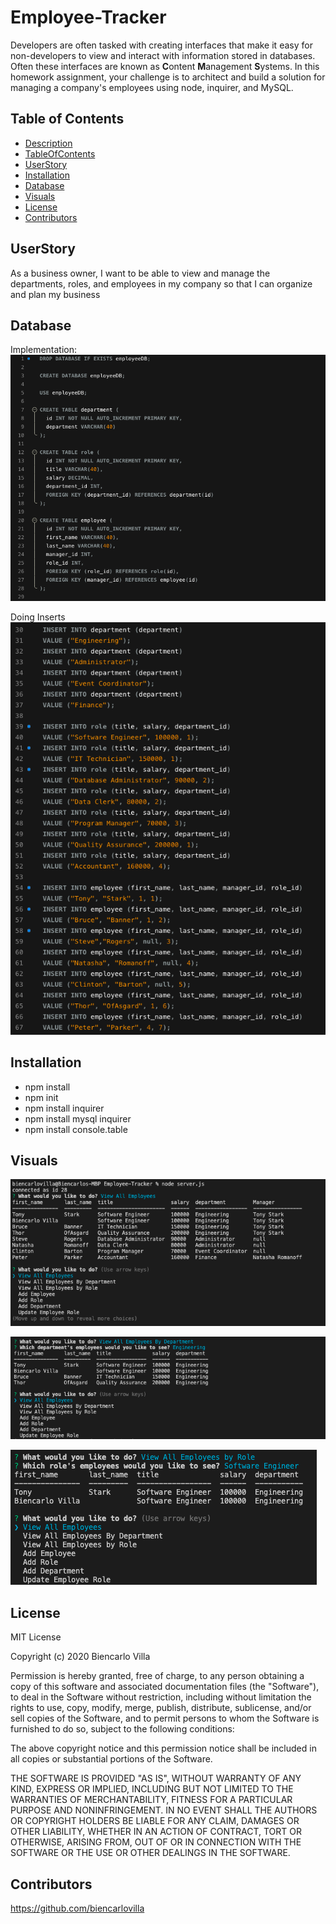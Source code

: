 # Employee-Tracker
Developers are often tasked with creating interfaces that make it easy for non-developers to view and interact with information stored in databases. Often these interfaces are known as **C**ontent **M**anagement **S**ystems. In this homework assignment, your challenge is to architect and build a solution for managing a company's employees using node, inquirer, and MySQL.



## Table of Contents
  * [Description](#Description)
  * [TableOfContents](#TableOfContents)
  * [UserStory](#UserStory)
  * [Installation](#Installation)
  * [Database](#Databa)
  * [Visuals](V)
  * [License](#license)
  * [Contributors](#Contributors)
  
## UserStory
As a business owner, I want to be able to view and manage the departments, roles, and employees in my company so that I can organize and plan my business

## Database
Implementation:
![create-db](Assets/createDB.png)

Doing Inserts 
![Inserts](Assets/inserts.png)

## Installation
* npm install
* npm init
* npm install inquirer
* npm install mysql inquirer
* npm install console.table

## Visuals
![View-Employee](Assets/viewEmployee.png)

![Employee-Dept](Assets/employeeDept.png)

![Role](Assets/byRole.png)

## License
MIT License

Copyright (c) 2020 Biencarlo Villa

Permission is hereby granted, free of charge, to any person obtaining a copy
of this software and associated documentation files (the "Software"), to deal
in the Software without restriction, including without limitation the rights
to use, copy, modify, merge, publish, distribute, sublicense, and/or sell
copies of the Software, and to permit persons to whom the Software is
furnished to do so, subject to the following conditions:

The above copyright notice and this permission notice shall be included in all
copies or substantial portions of the Software.

THE SOFTWARE IS PROVIDED "AS IS", WITHOUT WARRANTY OF ANY KIND, EXPRESS OR
IMPLIED, INCLUDING BUT NOT LIMITED TO THE WARRANTIES OF MERCHANTABILITY,
FITNESS FOR A PARTICULAR PURPOSE AND NONINFRINGEMENT. IN NO EVENT SHALL THE
AUTHORS OR COPYRIGHT HOLDERS BE LIABLE FOR ANY CLAIM, DAMAGES OR OTHER
LIABILITY, WHETHER IN AN ACTION OF CONTRACT, TORT OR OTHERWISE, ARISING FROM,
OUT OF OR IN CONNECTION WITH THE SOFTWARE OR THE USE OR OTHER DEALINGS IN THE
SOFTWARE.
  
## Contributors
   https://github.com/biencarlovilla